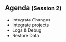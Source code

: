 <div class="title-icon" style="background-image: url(/course/assets/icons/agenda.svg)"></div>
<h2 class="title-block">Agenda <small>(Session 2)</small></h2>

* Integrate Changes
* Integrate projects
* Logs & Debug
* Restore Data
